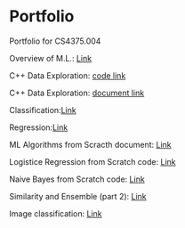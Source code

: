 # Portfolio
Portfolio for CS4375.004

Overview of M.L.: [Link](Overview_of_ML.pdf)

C++ Data Exploration: [code link](DataExploration.cpp)

C++ Data Exploration: [document link](C++%20Data%20Exploration.pdf)

Classification:[Link](Classification.pdf)

Regression:[Link](Regression.pdf)

ML Algorithms from Scracth document: [Link](ML%20Algorithms%20from%20Scratch.pdf)

Logistice Regression from Scratch code: [Link](LogisticRegressionScratch.cpp)

Naive Bayes from Scratch code: [Link](NaiveBayesScratch.cpp)

Similarity and Ensemble (part 2): [Link](SimiliarityAndEnsemble-part2-.pdf)

Image classification: [Link](Image%20Classification.pdf)